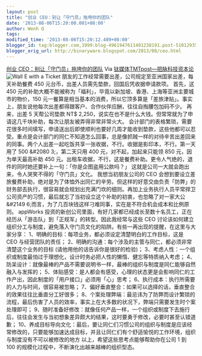 ```yaml
---
layout: post
title: "创业 CEO：别让「守门员」拖垮你的团队"
date: '2013-08-06T15:20:00.001+08:00'
author: Wenh Q
tags:
modified_time: '2013-08-06T15:20:12.489+08:00'
blogger_id: tag:blogger.com,1999:blog-4961947611491238191.post-5101293554759063184
blogger_orig_url: http://binaryware.blogspot.com/2013/08/ceo.html
---
```

[
创业 CEO：别让「守门员」拖垮你的团队](http://www.tmtpost.com/53941.html)
Via [钛媒体TMTpost—把脉科技资本论](http://www.tmtpost.com/)
![Wall E with a
Ticket](http://www.tmtpost.com/wp-content/plugins/wp-o-matic/cache/6a7f281878_2617064975-2abb284cf8-b-550x412.jpg)
朋友的工作经常需要出差，公司规定至亚洲国家出差，每天补助餐费 450
元台币，出差人员需先垫款，回国后凭收据申请款项。
首先，这 450
元的补助大概不能被称为「福利」，毕竟以新加坡、香港、上海等亚洲主要城市的物价，150
元一餐算是相当基本的消费，所以它顶多算是「差旅津贴」。事实上，朋友说他每次出差都得跟客户、合作伙伴应酬，往往自掏腰包加码不少。
再来，出差 5 天帮公司垫款 NT$
2,250，说实在也不是什么大钱。但常常就为了申请这几千块补助，每次让朋友被弄得非常非常火大。
会计部门的表格繁琐，需要花很多时间填写，申请送出后即使顺利也要好几周才能收到垫款，这些他都可以忍受。重点是会计部门的同仁不知道怎么回事，总是像抓贼一样的对待辛苦出差回来的同事。两个人出差一起吃饭共享一张收据，不行。收据是影印本，不行。第一天用了
500 &#2080 3;，第二天只用 400 元，对不起，加起来只能领 850
元，因为单天最高补助 450
元。出租车收据，不行，这是餐费补助。更令人气绝的，退件的同时她还要补上一句：「你是企图盗用公款吗？」
这就是公司一大就会跑出来，令人哭笑不得的「守门员」文化。
我想当初朋友公司的 CEO
会想到要设立差旅餐费补助，绝对是为了体恤外出同仁的辛劳。但这样的好意交由负责「防弊」的财务部去执行，很容易就会规划出充满门坎的细则。再加上业务执行人员平常捍卫公司资产的习惯，最后就忘了当初设立这个补助的初衷，也忽略了对一家大公&#2149
6;而言，为了几百块钱这样刁难同事，实在是不符合机会成本和比例原则。
appWorks
投资的新创公司里面，有好几家都已经成长至数十名员工，正在经历从「游击队」到「正规军」的转型。因此我经常与这些
CEO
讨论该如何建立组织分工与制度，避免落入守门员文化的陷阱。有些一再出现的提醒，在这里与大家分享：
1、明确的目标：每项业务，都必须设定清楚明白的工作目标，这是 CEO
与经营团队的责任；
2、明确的沟通：每个涉及的主管与同仁，都必须非常清楚这个业务的目标
(请他用他的话告诉你是很好的检验)；
3、考虑人性：一个组织或制度最怕过于理想化，设计时务必把人性的懒惰、健忘等特质纳入考虑；
4、防呆设计：就像最棒的产品不需要说明书一样，最棒的组织与制度是同仁能够自然融入与发挥的；
5、体贴感受：是人都会有感受，心理的状态更是会影响同仁的工作产出，因此制度的「用户接口」必须用「心」思考；
6、执行成本：执行所需要的人力与时间，很容易被忽略；
7、偏好垂直整合：如果可以选择的话，垂直整合的效果往往比垂直分工好很多；
8、个案处理弊端：最忌讳为了防弊而设计繁琐的流程，最后伤害了人员的效率，事实上在大多数的状况下，弊端只需要发生时个案处理即可；
9、随时准备好修改：就像任何产品一样，一个组织或制度下去施行后，往往会发生与当初想象差异颇大的结果，这时要勇于修改，必要时甚至认错道歉；
10、养成目标导向文化：最后，要让同仁们习惯公司的组织与制度是应该经常修改的，只要能够加速达成目标，并且让同仁们有个舒适愉悦的工作环境，组织与制度没有不可以被修改的地方
以上，希望这些思考点能够帮助你在公司 1 到 100
的规模化过程中，不断演化出越来越棒的组织型态。
